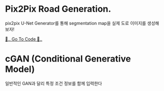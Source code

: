 # Pix2Pix Road Generation. 
pix2pix U-Net Generator를 통해 segmentation map을 실제 도로 이미지를 생성해보자!  

[🚙.. Go To Code 🚙..](https://github.com/estela19/AIFFEL/blob/master/exp19/baseline.ipynb)
 
# cGAN (Conditional Generative Model)
일반적인 GAN과 달리 특정 조건 정보를 함께 입력한다  
